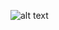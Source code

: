 ![alt text](https://cdn.discordapp.com/attachments/1130912178124361779/1133720221715271771/image.png)
